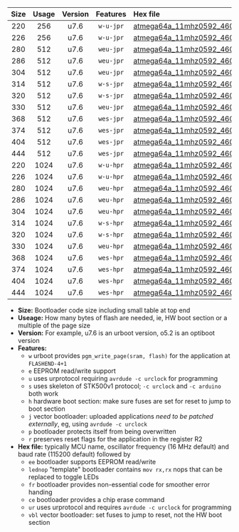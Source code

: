 |Size|Usage|Version|Features|Hex file|
|:-:|:-:|:-:|:-:|:--|
|220|256|u7.6|`w-u-jpr`|[atmega64a_11mhz0592_460800bps_ur_vbl.hex](https://raw.githubusercontent.com/stefanrueger/urboot/main/atmega64a_11mhz0592_460800bps_ur_vbl.hex)|
|226|256|u7.6|`w-u-jpr`|[atmega64a_11mhz0592_460800bps_lednop_ur_vbl.hex](https://raw.githubusercontent.com/stefanrueger/urboot/main/atmega64a_11mhz0592_460800bps_lednop_ur_vbl.hex)|
|280|512|u7.6|`weu-jpr`|[atmega64a_11mhz0592_460800bps_ee_ur_vbl.hex](https://raw.githubusercontent.com/stefanrueger/urboot/main/atmega64a_11mhz0592_460800bps_ee_ur_vbl.hex)|
|286|512|u7.6|`weu-jpr`|[atmega64a_11mhz0592_460800bps_ee_lednop_ur_vbl.hex](https://raw.githubusercontent.com/stefanrueger/urboot/main/atmega64a_11mhz0592_460800bps_ee_lednop_ur_vbl.hex)|
|304|512|u7.6|`weu-jpr`|[atmega64a_11mhz0592_460800bps_ee_lednop_fr_ur_vbl.hex](https://raw.githubusercontent.com/stefanrueger/urboot/main/atmega64a_11mhz0592_460800bps_ee_lednop_fr_ur_vbl.hex)|
|314|512|u7.6|`w-s-jpr`|[atmega64a_11mhz0592_460800bps_vbl.hex](https://raw.githubusercontent.com/stefanrueger/urboot/main/atmega64a_11mhz0592_460800bps_vbl.hex)|
|320|512|u7.6|`w-s-jpr`|[atmega64a_11mhz0592_460800bps_lednop_vbl.hex](https://raw.githubusercontent.com/stefanrueger/urboot/main/atmega64a_11mhz0592_460800bps_lednop_vbl.hex)|
|330|512|u7.6|`weu-jpr`|[atmega64a_11mhz0592_460800bps_ee_lednop_fr_ce_ur_vbl.hex](https://raw.githubusercontent.com/stefanrueger/urboot/main/atmega64a_11mhz0592_460800bps_ee_lednop_fr_ce_ur_vbl.hex)|
|368|512|u7.6|`wes-jpr`|[atmega64a_11mhz0592_460800bps_ee_vbl.hex](https://raw.githubusercontent.com/stefanrueger/urboot/main/atmega64a_11mhz0592_460800bps_ee_vbl.hex)|
|374|512|u7.6|`wes-jpr`|[atmega64a_11mhz0592_460800bps_ee_lednop_vbl.hex](https://raw.githubusercontent.com/stefanrueger/urboot/main/atmega64a_11mhz0592_460800bps_ee_lednop_vbl.hex)|
|404|512|u7.6|`wes-jpr`|[atmega64a_11mhz0592_460800bps_ee_lednop_fr_vbl.hex](https://raw.githubusercontent.com/stefanrueger/urboot/main/atmega64a_11mhz0592_460800bps_ee_lednop_fr_vbl.hex)|
|444|512|u7.6|`wes-jpr`|[atmega64a_11mhz0592_460800bps_ee_lednop_fr_ce_vbl.hex](https://raw.githubusercontent.com/stefanrueger/urboot/main/atmega64a_11mhz0592_460800bps_ee_lednop_fr_ce_vbl.hex)|
|220|1024|u7.6|`w-u-hpr`|[atmega64a_11mhz0592_460800bps_ur.hex](https://raw.githubusercontent.com/stefanrueger/urboot/main/atmega64a_11mhz0592_460800bps_ur.hex)|
|226|1024|u7.6|`w-u-hpr`|[atmega64a_11mhz0592_460800bps_lednop_ur.hex](https://raw.githubusercontent.com/stefanrueger/urboot/main/atmega64a_11mhz0592_460800bps_lednop_ur.hex)|
|280|1024|u7.6|`weu-hpr`|[atmega64a_11mhz0592_460800bps_ee_ur.hex](https://raw.githubusercontent.com/stefanrueger/urboot/main/atmega64a_11mhz0592_460800bps_ee_ur.hex)|
|286|1024|u7.6|`weu-hpr`|[atmega64a_11mhz0592_460800bps_ee_lednop_ur.hex](https://raw.githubusercontent.com/stefanrueger/urboot/main/atmega64a_11mhz0592_460800bps_ee_lednop_ur.hex)|
|304|1024|u7.6|`weu-hpr`|[atmega64a_11mhz0592_460800bps_ee_lednop_fr_ur.hex](https://raw.githubusercontent.com/stefanrueger/urboot/main/atmega64a_11mhz0592_460800bps_ee_lednop_fr_ur.hex)|
|314|1024|u7.6|`w-s-hpr`|[atmega64a_11mhz0592_460800bps.hex](https://raw.githubusercontent.com/stefanrueger/urboot/main/atmega64a_11mhz0592_460800bps.hex)|
|320|1024|u7.6|`w-s-hpr`|[atmega64a_11mhz0592_460800bps_lednop.hex](https://raw.githubusercontent.com/stefanrueger/urboot/main/atmega64a_11mhz0592_460800bps_lednop.hex)|
|330|1024|u7.6|`weu-hpr`|[atmega64a_11mhz0592_460800bps_ee_lednop_fr_ce_ur.hex](https://raw.githubusercontent.com/stefanrueger/urboot/main/atmega64a_11mhz0592_460800bps_ee_lednop_fr_ce_ur.hex)|
|368|1024|u7.6|`wes-hpr`|[atmega64a_11mhz0592_460800bps_ee.hex](https://raw.githubusercontent.com/stefanrueger/urboot/main/atmega64a_11mhz0592_460800bps_ee.hex)|
|374|1024|u7.6|`wes-hpr`|[atmega64a_11mhz0592_460800bps_ee_lednop.hex](https://raw.githubusercontent.com/stefanrueger/urboot/main/atmega64a_11mhz0592_460800bps_ee_lednop.hex)|
|404|1024|u7.6|`wes-hpr`|[atmega64a_11mhz0592_460800bps_ee_lednop_fr.hex](https://raw.githubusercontent.com/stefanrueger/urboot/main/atmega64a_11mhz0592_460800bps_ee_lednop_fr.hex)|
|444|1024|u7.6|`wes-hpr`|[atmega64a_11mhz0592_460800bps_ee_lednop_fr_ce.hex](https://raw.githubusercontent.com/stefanrueger/urboot/main/atmega64a_11mhz0592_460800bps_ee_lednop_fr_ce.hex)|

- **Size:** Bootloader code size including small table at top end
- **Useage:** How many bytes of flash are needed, ie, HW boot section or a multiple of the page size
- **Version:** For example, u7.6 is an urboot version, o5.2 is an optiboot version
- **Features:**
  + `w` urboot provides `pgm_write_page(sram, flash)` for the application at `FLASHEND-4+1`
  + `e` EEPROM read/write support
  + `u` uses urprotocol requiring `avrdude -c urclock` for programming
  + `s` uses skeleton of STK500v1 protocol; `-c urclock` and `-c arduino` both work
  + `h` hardware boot section: make sure fuses are set for reset to jump to boot section
  + `j` vector bootloader: uploaded applications *need to be patched externally*, eg, using `avrdude -c urclock`
  + `p` bootloader protects itself from being overwritten
  + `r` preserves reset flags for the application in the register R2
- **Hex file:** typically MCU name, oscillator frequency (16 MHz default) and baud rate (115200 default) followed by
  + `ee` bootloader supports EEPROM read/write
  + `lednop` "template" bootloader contains `mov rx,rx` nops that can be replaced to toggle LEDs
  + `fr` bootloader provides non-essential code for smoother error handing
  + `ce` bootloader provides a chip erase command
  + `ur` uses urprotocol and requires `avrdude -c urclock` for programming
  + `vbl` vector bootloader: set fuses to jump to reset, not the HW boot section

